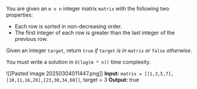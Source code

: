 You are given an `m x n` integer matrix `matrix` with the following two properties:

- Each row is sorted in non-decreasing order.
- The first integer of each row is greater than the last integer of the previous row.

Given an integer `target`, return `true` _if_ `target` _is in_ `matrix` _or_ `false` _otherwise_.

You must write a solution in `O(log(m * n))` time complexity.

![[Pasted image 20250304011447.png]]
**Input:** `matrix = [[1,3,5,7],[10,11,16,20],[23,30,34,60]]`, target = 3
**Output:** true